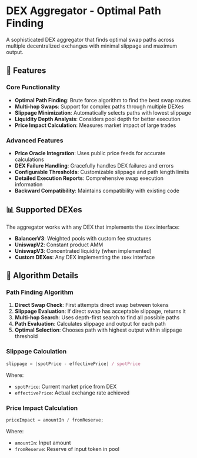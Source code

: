 # DEX Aggregator - Optimal Path Finding

A sophisticated DEX aggregator that finds optimal swap paths across multiple decentralized exchanges with minimal slippage and maximum output.

## 🚀 Features

### Core Functionality

- **Optimal Path Finding**: Brute force algorithm to find the best swap routes
- **Multi-hop Swaps**: Support for complex paths through multiple DEXes
- **Slippage Minimization**: Automatically selects paths with lowest slippage
- **Liquidity Depth Analysis**: Considers pool depth for better execution
- **Price Impact Calculation**: Measures market impact of large trades

### Advanced Features

- **Price Oracle Integration**: Uses public price feeds for accurate calculations
- **DEX Failure Handling**: Gracefully handles DEX failures and errors
- **Configurable Thresholds**: Customizable slippage and path length limits
- **Detailed Execution Reports**: Comprehensive swap execution information
- **Backward Compatibility**: Maintains compatibility with existing code

## 📊 Supported DEXes

The aggregator works with any DEX that implements the `IDex` interface:

- **BalancerV3**: Weighted pools with custom fee structures
- **UniswapV2**: Constant product AMM
- **UniswapV3**: Concentrated liquidity (when implemented)
- **Custom DEXes**: Any DEX implementing the `IDex` interface

## 🎯 Algorithm Details

### Path Finding Algorithm

1. **Direct Swap Check**: First attempts direct swap between tokens
2. **Slippage Evaluation**: If direct swap has acceptable slippage, returns it
3. **Multi-hop Search**: Uses depth-first search to find all possible paths
4. **Path Evaluation**: Calculates slippage and output for each path
5. **Optimal Selection**: Chooses path with highest output within slippage threshold

### Slippage Calculation

```typescript
slippage = |spotPrice - effectivePrice| / spotPrice
```

Where:

- `spotPrice`: Current market price from DEX
- `effectivePrice`: Actual exchange rate achieved

### Price Impact Calculation

```typescript
priceImpact = amountIn / fromReserve;
```

Where:

- `amountIn`: Input amount
- `fromReserve`: Reserve of input token in pool
